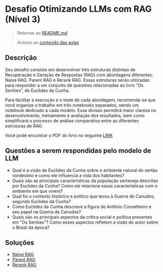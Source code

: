 # Desafio Otimizando LLMs com RAG (Nível 3)

> Retornar ao [README.md](../../../../README.md)
>
> Acesso ao [conteúdo das aulas](../n3.md)

## Descrição

Seu desafio consiste em desenvolver três estruturas distintas de Recuperação e Geração de Respostas (RAG) com abordagens diferentes: Naive RAG, Parent RAG e Rerank RAG. Essas estruturas serão utilizadas para responder a um conjunto de questões relacionadas ao livro “Os Sertões”, de Euclides da Cunha.

Para facilitar a execução e o teste de cada abordagem, recomenda-se que você organize o trabalho em três notebooks separados, sendo um notebook dedicado a cada modelo. Essa divisão permitirá maior clareza no desenvolvimento, treinamento e avaliação dos resultados, bem como simplificará o processo de análise comparativa entre as diferentes estruturas de RAG.

Você pode encontrar o PDF do livro no seguinte [LINK](https://fundar.org.br/wp-content/uploads/2021/06/os-sertoes.pdf)

## Questões a serem respondidas pelo modelo de LLM

- Qual é a visão de Euclides da Cunha sobre o ambiente natural do sertão nordestino e como ele influencia a vida dos habitantes?
- Quais são as principais características da população sertaneja descritas por Euclides da Cunha? Como ele relaciona essas características com o ambiente em que vivem?
- Qual foi o contexto histórico e político que levou à Guerra de Canudos, segundo Euclides da Cunha?
- Como Euclides da Cunha descreve a figura de Antônio Conselheiro e seu papel na Guerra de Canudos?
- Quais são os principais aspectos da crítica social e política presentes em "Os Sertões"? Como esses aspectos refletem a visão do autor sobre o Brasil da época?

## Soluções

- [Naive RAG](../../../../n3/task/t_naive_rag.ipynb)
- [Parent RAG](../../../../n3/task/t_parent_rag.ipynb)
- [Rerank RAG](../../../../n3/task/t_rerank_rag.ipynb)
